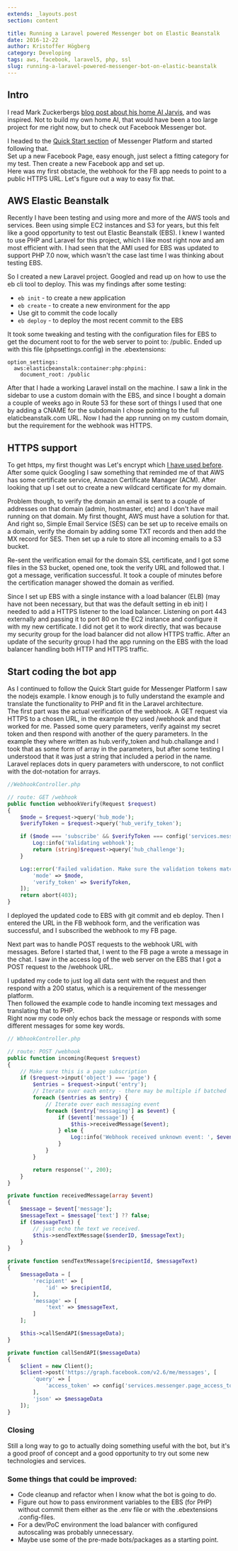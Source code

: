 ```yaml
---
extends: _layouts.post
section: content

title: Running a Laravel powered Messenger bot on Elastic Beanstalk
date: 2016-12-22
author: Kristoffer Högberg
category: Developing
tags: aws, facebook, laravel5, php, ssl
slug: running-a-laravel-powered-messenger-bot-on-elastic-beanstalk
---
```


Intro
-----

I read Mark Zuckerbergs [blog post about his home AI
Jarvis](https://www.facebook.com/notes/mark-zuckerberg/building-jarvis/10154361492931634/),
and was inspired. Not to build my own home AI, that would have been a
too large project for me right now, but to check out Facebook Messenger
bot.

I headed to the [Quick
Start section](https://developers.facebook.com/docs/messenger-platform/guides/quick-start)
of Messenger Platform and started following that.  
Set up a new Facebook Page, easy enough, just select a fitting category
for my test. Then create a new Facebook app and set up.  
Here was my first obstacle, the webhook for the FB app needs to point to
a public HTTPS URL. Let's figure out a way to easy fix that.

AWS Elastic Beanstalk
---------------------

Recently I have been testing and using more and more of the AWS tools
and services. Been using simple EC2 instances and S3 for years, but this
felt like a good opportunity to test out Elastic Beanstalk (EBS). I knew
I wanted to use PHP and Laravel for this project, which I like most
right now and am most efficient with. I had seen that the AMI used for
EBS was updated to support PHP 7.0 now, which wasn't the case last time
I was thinking about testing EBS.

So I created a new Laravel project. Googled and read up on how to use
the eb cli tool to deploy. This was my findings after some testing:

-   `eb init` - to
    create a new application
-   `eb create` - to
    create a new environment for the app
-   Use git to commit the code locally
-   `eb deploy` - to
    deploy the most recent commit to the EBS

It took some tweaking and testing with the configuration files for EBS
to get the document root to for the web server to point to: /public.
Ended up with this file (phpsettings.config) in the .ebextensions:

```
option_settings:
  aws:elasticbeanstalk:container:php:phpini:
    document_root: /public
```

After that I hade a working Laravel install on the machine. I saw a link
in the sidebar to use a custom domain with the EBS, and since I bought a
domain a couple of weeks ago in Route 53 for these sort of things I used
that one by adding a CNAME for the subdomain I chose pointing to the
full elaticbeanstalk.com URL. Now I had the app running on my custom
domain, but the requirement for the webhook was HTTPS.

HTTPS support
-------------

To get https, my first thought was Let's encrypt which
[I have used before](/2015/12/getting-trusted-https-on-your-site-with-letsencrypt).
After some quick Googling I saw something that reminded me of that AWS
has some certificate service, Amazon Certificate Manager (ACM). After
looking that up I set out to create a new wildcard certificate for my
domain.

Problem though, to verify the domain an email is sent to a couple of
addresses on that domain (admin, hostmaster, etc) and I don't have mail
running on that domain. My first thought, AWS must have a solution for
that. And right so, Simple Email Service (SES) can be set up to receive
emails on a domain, verify the domain by adding some TXT records and
then add the MX record for SES. Then set up a rule to store all incoming
emails to a S3 bucket.

Re-sent the verification email for the domain SSL certificate, and I got
some files in the S3 bucket, opened one, took the verify URL and
followed that. I got a message, verification successful. It took a
couple of minutes before the certification manager showed the domain as
verified.

Since I set up EBS with a single instance with a load balancer (ELB)
(may have not been necessary, but that was the default setting in eb
init) I needed to add a HTTPS listener to the load balancer. Listening
on port 443 externally and passing it to port 80 on the EC2 instance and
configure it with my new certificate. I did not get it to work directly,
that was because my security group for the load balancer did not allow
HTTPS traffic. After an update of the security group I had the app
running on the EBS with the load balancer handling both HTTP and HTTPS
traffic.

Start coding the bot app
------------------------

As I continued to follow the Quick Start guide for Messenger Platform I
saw the nodejs example. I know enough js to fully understand the example
and translate the functionality to PHP and fit in the Laravel
architecture.  
The first part was the actual verification of the webhook. A GET request
via HTTPS to a chosen URL, in the example they used /webhook and that
worked for me. Passed some query parameters, verify against my secret
token and then respond with another of the query parameters. In the
example they where written as hub.verify\_token and hub.challange and I
took that as some form of array in the parameters, but after some
testing I understood that it was just a string that included a period in
the name. Laravel replaces dots in query parameters with underscore, to
not conflict with the dot-notation for arrays.

```php
//WebhookController.php

// route: GET /webhook
public function webhookVerify(Request $request)
{
    $mode = $request->query('hub_mode');
    $verifyToken = $request->query('hub_verify_token');

    if ($mode === 'subscribe' && $verifyToken === config('services.messenger.verify_token')) {
        Log::info('Validating webhook');
        return (string)$request->query('hub_challenge');
    }

    Log::error('Failed validation. Make sure the validation tokens match.', [
        'mode' => $mode,
        'verify_token' => $verifyToken,
    ]);
    return abort(403);
}
```

I deployed the updated code to EBS with git commit and eb deploy. Then I
entered the URL in the FB webhook form, and the verification was
successful, and I subscribed the webhook to my FB page.

Next part was to handle POST requests to the webhook URL with messages.
Before I started that, I went to the FB page a wrote a message in the
chat. I saw in the access log of the web server on the EBS that I got a
POST request to the /webhook URL.

I updated my code to just log all data sent with the request and then
respond with a 200 status, which is a requirement of the messenger
platform.  
Then followed the example code to handle incoming text messages and
translating that to PHP.  
Right now my code only echos back the message or responds with some
different messages for some key words.

```php
// WbhookController.php

// route: POST /webhook
public function incoming(Request $request)
{
    // Make sure this is a page subscription
    if ($request->input('object') === 'page') {
        $entries = $request->input('entry');
        // Iterate over each entry - there may be multiple if batched
        foreach ($entries as $entry) {
            // Iterate over each messaging event
            foreach ($entry['messaging'] as $event) {
                if ($event['message']) {
                    $this->receivedMessage($event);
                } else {
                    Log::info('Webhook received unknown event: ', $event);
                }
            }
        }

        return response('', 200);
    }
}

private function receivedMessage(array $event)
{
    $message = $event['message'];
    $messageText = $message['text'] ?? false;
    if ($messageText) {
        // just echo the text we received.
        $this->sendTextMessage($senderID, $messageText);
    }
}

private function sendTextMessage($recipientId, $messageText)
{
    $messageData = [
        'recipient' => [
            'id' => $recipientId,
        ],
        'message' => [
            'text' => $messageText,
        ]
    ];

    $this->callSendAPI($messageData);
}

private function callSendAPI($messageData)
{
    $client = new Client();
    $client->post('https://graph.facebook.com/v2.6/me/messages', [
        'query' => [
            'access_token' => config('services.messenger.page_access_token')
        ],
        'json' => $messageData
    ]);
}
```

### Closing

Still a long way to go to actually doing something useful with the bot,
but it's a good proof of concept and a good opportunity to try out some
new technologies and services.

### Some things that could be improved:

-   Code cleanup and refactor when I know what the bot is going to do.
-   Figure out how to pass environment variables to the EBS (for PHP)
    without commit them either as the .env file or with the
    .ebextensions .config-files.
-   For a dev/PoC environment the load balancer with configured
    autoscaling was probably unnecessary.
-   Maybe use some of the pre-made bots/packages as a starting point.
